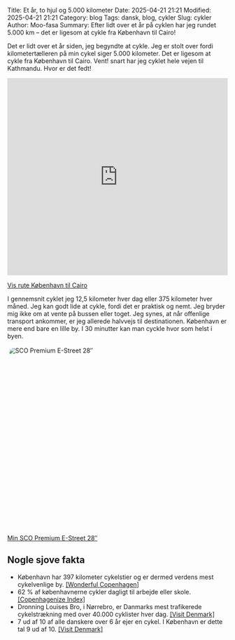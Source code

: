 Title: Et år, to hjul og 5.000 kilometer
Date: 2025-04-21 21:21
Modified: 2025-04-21 21:21
Category: blog
Tags: dansk, blog, cykler
Slug: cykler
Author: Moo-fasa
Summary: Efter lidt over et år på cyklen har jeg rundet 5.000 km – det er ligesom at cykle fra København til Cairo!

Det er lidt over et år siden, jeg begyndte at cykle. Jeg er stolt over fordi kilometertælleren på min cykel siger 5.000 kilometer. Det er ligesom at cykle fra København til Cairo. Vent! snart har jeg cyklet hele vejen til Kathmandu. Hvor er det fedt! 


<iframe src="https://www.google.com/maps/embed?pb=!1m28!1m12!1m3!1d47232818.00900044!2d12.78258270000001!3d43.73418470000002!2m3!1f0!2f0!3f0!3m2!1i1024!2i768!4f13.1!4m13!3e6!4m5!1s0x4652533c5c803d23%3A0x4dd7edde69467b8!2sCopenhagen!3m2!1d55.676096799999996!2d12.5683372!4m5!1s0x14583fa60b21beeb%3A0x79dfb296e8423bba!2sCairo%2C%20Cairo%20Governorate%2C%20Egypt!3m2!1d30.044419599999998!2d31.2357116!5e0!3m2!1sen!2sdk!4v1745245459042!5m2!1sen!2sdk" width="100%" height="450" style="border:0;" allowfullscreen="" loading="lazy" referrerpolicy="no-referrer-when-downgrade"></iframe>

<a href="https://maps.app.goo.gl/Z9WC8JHJKn8UT11h6" target="_blank" rel="noopener noreferrer">Vis rute København til Cairo</a>

I gennemsnit cyklet jeg 12,5 kilometer hver dag eller 375 kilometer hver måned. Jeg kan godt lide at cykle, fordi det er praktisk og nemt. Jeg bryder mig ikke om at vente på bussen eller toget. Jeg synes, at når offenlige transport ankommer, er jeg allerede halvvejs til destinationen. København er mere end bare en lille by. I 30 minutter kan man cyckle hvor som helst i byen.

<a href="https://scocykler.dk/product/sco-premium-e-street-28-herre-8-u/" target="_blank" rel="noopener noreferrer">
    <img src="https://scocykler.dk/wp-content/uploads/2024/02/10292732_1.jpg" alt="SCO Premium E-Street 28″" style="display: block; clip-path: inset(5px); width:100%; height:430px; object-fit:cover; object-position:center;" />
    Min SCO Premium E-Street 28″
</a>


## Nogle sjove fakta
- København har 397 kilometer cykelstier og er dermed verdens mest cykelvenlige by. <a href="https://www.wonderfulcopenhagen.com/wonderful-copenhagen/international-press/bicycle-friendly-copenhagen" target="_blank" rel="noopener noreferrer">[Wonderful Copenhagen]</a>
- 62 % af københavnerne cykler dagligt til arbejde eller skole. <a href="https://copenhagenizeindex.eu/cities/copenhagen/" target="_blank" rel="noopener noreferrer">[Copenhagenize Index]</a>
- Dronning Louises Bro, i Nørrebro, er Danmarks mest trafikerede cykelstrækning med over 40.000 cyklister hver dag. <a href="https://www.visitdenmark.com/press/latest-news/facts-and-figures-cycling-denmark" target="_blank" rel="noopener noreferrer">[Visit Denmark]</a>
- 7 ud af 10 af alle danskere over 6 år ejer en cykel. I København er dette tal 9 ud af 10. <a href="https://www.visitdenmark.com/press/latest-news/facts-and-figures-cycling-denmark" target="_blank" rel="noopener noreferrer">[Visit Denmark]</a>
